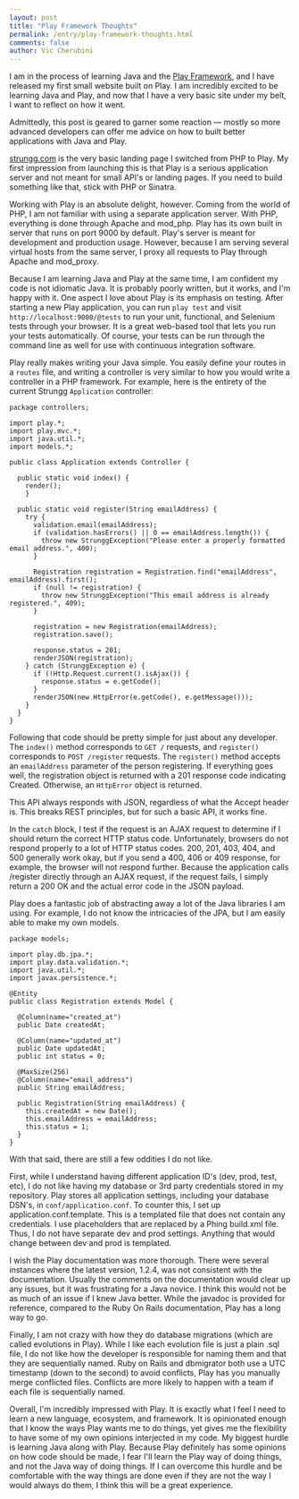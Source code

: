 ```yaml
---
layout: post
title: "Play Framework Thoughts"
permalink: /entry/play-framework-thoughts.html
comments: false
author: Vic Cherubini
---
```


I am in the process of learning Java and the [Play Framework](http://www.playframework.org), and I have released my first small website built on Play. I am incredibly excited to be learning Java and Play, and now that I have a very basic site under my belt, I want to reflect on how it went.

Admittedly, this post is geared to garner some reaction &mdash; mostly so more advanced developers can offer me advice on how to built better applications with Java and Play.

[strungg.com](http://strungg.com) is the very basic landing page I switched from PHP to Play. My first impression from launching this is that Play is a serious application server and not meant for small API's or landing pages. If you need to build something like that, stick with PHP or Sinatra.

Working with Play is an absolute delight, however. Coming from the world of PHP, I am not familiar with using a separate application server. With PHP, everything is done through Apache and mod_php. Play has its own built in server that runs on port 9000 by default. Play's server is meant for development and production usage. However, because I am serving several virtual hosts from the same server, I proxy all requests to Play through Apache and mod_proxy.

Because I am learning Java and Play at the same time, I am confident my code is not idiomatic Java. It is probably poorly written, but it works, and I'm happy with it. One aspect I love about Play is its emphasis on testing. After starting a new Play application, you can run `play test` and visit `http://localhost:9000/@tests` to run your unit, functional, and Selenium tests through your browser. It is a great web-based tool that lets you run your tests automatically. Of course, your tests can be run through the command line as well for use with continuous integration software.

Play really makes writing your Java simple. You easily define your routes in a `routes` file, and writing a controller is very similar to how you would write a controller in a PHP framework. For example, here is the entirety of the current Strungg `Application` controller:

    package controllers;

    import play.*;
    import play.mvc.*;
    import java.util.*;
    import models.*;

    public class Application extends Controller {

      public static void index() {
        render();
	    }

      public static void register(String emailAddress) {
        try {
          validation.email(emailAddress);
          if (validation.hasErrors() || 0 == emailAddress.length()) {
            throw new StrunggException("Please enter a properly formatted email address.", 400);
          }

          Registration registration = Registration.find("emailAddress", emailAddress).first();
          if (null != registration) {
            throw new StrunggException("This email address is already registered.", 409);
          }

          registration = new Registration(emailAddress);
          registration.save();

          response.status = 201;
          renderJSON(registration);
        } catch (StrunggException e) {
          if (!Http.Request.current().isAjax()) {
            response.status = e.getCode();
          }
          renderJSON(new HttpError(e.getCode(), e.getMessage()));
        }
      }
    }

Following that code should be pretty simple for just about any developer. The `index()` method corresponds to `GET /` requests, and `register()` corresponds to `POST /register` requests. The `register()` method accepts an `emailAddress` parameter of the person registering. If everything goes well, the registration object is returned with a 201 response code indicating Created. Otherwise, an `HttpError` object is returned.

This API always responds with JSON, regardless of what the Accept header is. This breaks REST principles, but for such a basic API, it works fine.

In the `catch` block, I test if the request is an AJAX request to determine if I should return the correct HTTP status code. Unfortunately, browsers do not respond properly to a lot of HTTP status codes. 200, 201, 403, 404, and 500 generally work okay, but if you send a 400, 406 or 409 response, for example, the browser will not respond further. Because the application calls /register directly through an AJAX request, if the request fails, I simply return a 200 OK and the actual error code in the JSON payload.

Play does a fantastic job of abstracting away a lot of the Java libraries I am using. For example, I do not know the intricacies of the JPA, but I am easily able to make my own models.

    package models;

    import play.db.jpa.*;
    import play.data.validation.*;
    import java.util.*;
    import javax.persistence.*;

    @Entity
    public class Registration extends Model {

      @Column(name="created_at")
      public Date createdAt;

      @Column(name="updated_at")
      public Date updatedAt;
      public int status = 0;

      @MaxSize(256)
      @Column(name="email_address")
      public String emailAddress;

      public Registration(String emailAddress) {
        this.createdAt = new Date();
        this.emailAddress = emailAddress;
        this.status = 1;
      }
    }

With that said, there are still a few oddities I do not like. 

First, while I understand having different application ID's (dev, prod, test, etc), I do not like having my database or 3rd party credentials stored in my repository. Play stores all application settings, including your database DSN's, in `conf/application.conf`. To counter this, I set up application.conf.template. This is a templated file that does not contain any credentials. I use placeholders that are replaced by a Phing build.xml file. Thus, I do not have separate dev and prod settings. Anything that would change between dev and prod is templated.

I wish the Play documentation was more thorough. There were several instances where the latest version, 1.2.4, was not consistent with the documentation. Usually the comments on the documentation would clear up any issues, but it was frustrating for a Java novice. I think this would not be as much of an issue if I knew Java better. While the javadoc is provided for reference, compared to the Ruby On Rails documentation, Play has a long way to go.

Finally, I am not crazy with how they do database migrations (which are called evolutions in Play). While I like each evolution file is just a plain .sql file, I do not like how the developer is responsible for naming them and that they are sequentially named. Ruby on Rails and dbmigrator both use a UTC timestamp (down to the second) to avoid conflicts, Play has you manually merge conflicted files. Conflicts are more likely to happen with a team if each file is sequentially named.

Overall, I'm incredibly impressed with Play. It is exactly what I feel I need to learn a new language, ecosystem, and framework. It is opinionated enough that I know the ways Play wants me to do things, yet gives me the flexibility to have some of my own opinions interjected in my code. My biggest hurdle is learning Java along with Play. Because Play definitely has some opinions on how code should be made, I fear I'll learn the Play way of doing things, and not the Java way of doing things. If I can overcome this hurdle and be comfortable with the way things are done even if they are not the way I would always do them, I think this will be a great experience.

